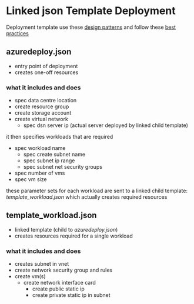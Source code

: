 # Linked json Template Deployment

Deployment template use these [design patterns](https://docs.microsoft.com/en-us/azure/azure-resource-manager/best-practices-resource-manager-design-templates#capacity-and-capability-scoped-solution-templates) and follow these [best practices](https://docs.microsoft.com/en-us/azure/azure-resource-manager/resource-manager-template-best-practices#single-template-vs-nested-templates)

## azuredeploy.json

- entry point of deployment
- creates one-off resources

### what it includes and does

- spec data centre location
- create resource group
- create storage account
- create virtual network
  - spec dsn server ip (actual server deployed by linked child template)

it then specifies workloads that are required

- spec workload name
  - spec create subnet name
  - spec subnet ip range
  - spec subnet net security groups
- spec number of vms
- spec vm size

these parameter sets for each workload are sent to a linked child template: _template_workload.json_ which actually creates required resources

## template_workload.json

- linked template (child to _azuredeploy.json_)
- creates resources required for a single workload

### what it includes and does

- creates subnet in vnet
- create network security group and rules
- create vm(s)
  - create network interface card
    - create public static ip
    - create private static ip in subnet